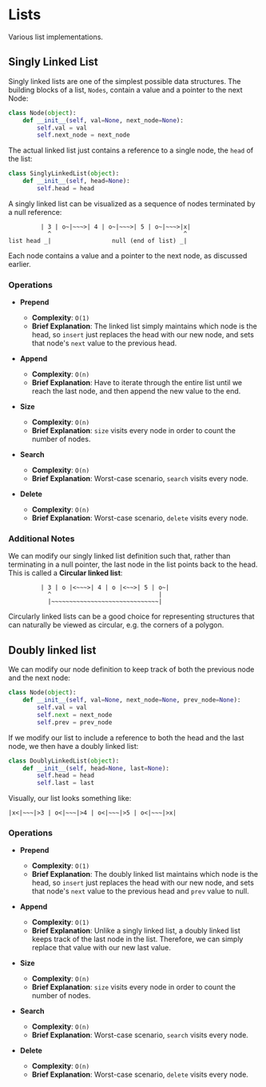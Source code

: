 # Lists

Various list implementations.

## Singly Linked List

Singly linked lists are one of the simplest possible data structures. The building blocks of
a list, `Nodes`, contain a value and a pointer to the next Node:

```python
class Node(object):
    def __init__(self, val=None, next_node=None):
        self.val = val
        self.next_node = next_node
```

The actual linked list just contains a reference to a single node, the `head` of the list:

```python
class SinglyLinkedList(object):
    def __init__(self, head=None):
        self.head = head
```

A singly linked list can be visualized as a sequence of nodes terminated by a null reference:

```
         | 3 | o~|~~~>| 4 | o~|~~~>| 5 | o~|~~~>|x|
           ^                                     ^
list head _|                 null (end of list) _|
```

Each node contains a value and a pointer to the next node, as discussed earlier.


### Operations

* **Prepend**
    * **Complexity**: `O(1)`
    * **Brief Explanation**: The linked list simply maintains which node is the head, so
    `insert` just replaces the head with our new node, and sets that node's `next` value
    to the previous head.

* **Append**
    * **Complexity**: `O(n)`
    * **Brief Explanation**: Have to iterate through the entire list until we reach the last
    node, and then append the new value to the end.

* **Size**
    * **Complexity**: `O(n)`
    * **Brief Explanation**: `size` visits every node in order to count the number of nodes.

* **Search**
    * **Complexity**: `O(n)`
    * **Brief Explanation**: Worst-case scenario, `search` visits every node.

* **Delete**
    * **Complexity**: `O(n)`
    * **Brief Explanation**: Worst-case scenario, `delete` visits every node.


### Additional Notes

We can modify our singly linked list definition such that, rather than terminating in a
null pointer, the last node in the list points back to the head. This is called a **Circular
linked list**:

```
         | 3 | o |<~~~>| 4 | o |<~~>| 5 | o~|
           ^                              |
           |~~~~~~~~~~~~~~~~~~~~~~~~~~~~~~|
```

Circularly linked lists can be a good choice for representing structures that can naturally be
viewed as circular, e.g. the corners of a polygon.

## Doubly linked list

We can modify our node definition to keep track of both the previous node and the next node:

```python
class Node(object):
    def __init__(self, val=None, next_node=None, prev_node=None):
        self.val = val
        self.next = next_node
        self.prev = prev_node
```

If we modify our list to include a reference to both the head and the last node, we
then have a doubly linked list:

```python
class DoublyLinkedList(object):
    def __init__(self, head=None, last=None):
        self.head = head
        self.last = last
```

Visually, our list looks something like:

```
|x<|~~~|>3 | o<|~~~|>4 | o<|~~~|>5 | o<|~~~|>x|
```


### Operations

* **Prepend**
    * **Complexity**: `O(1)`
    * **Brief Explanation**: The doubly linked list maintains which node is the head, so
    `insert` just replaces the head with our new node, and sets that node's `next` value
    to the previous head and `prev` value to null.

* **Append**
    * **Complexity**: `O(1)`
    * **Brief Explanation**: Unlike a singly linked list, a doubly linked list keeps track
      of the last node in the list. Therefore, we can simply replace that value with our
      new last value.

* **Size**
    * **Complexity**: `O(n)`
    * **Brief Explanation**: `size` visits every node in order to count the number of nodes.

* **Search**
    * **Complexity**: `O(n)`
    * **Brief Explanation**: Worst-case scenario, `search` visits every node.

* **Delete**
    * **Complexity**: `O(n)`
    * **Brief Explanation**: Worst-case scenario, `delete` visits every node.
